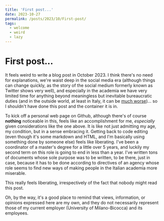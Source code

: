 ```yaml
---
title: 'First post...'
date: 2023-10-27
permalink: /posts/2023/10/First-post/
tags:
  - welcome
  - weird
  - lazy
---
```


# First post...

It feels weird to write a blog post in October 2023. I think there's no need for explanations, we're waist deep in the social media era (although things can change quickly, as the story of the social medium formerly known as Twitter shows very well), and especially in the academia we have very limited time for anything beyond meaningless but inevitable bureaucratic duties (and in the outside world, at least in Italy, it can be [much worse](https://www.goodreads.com/book/show/159083658-le-grandi-dimissioni))... so I shouldn't have done this post and the container it is in.

To kick off a personal web page on Github, although there's of course __nothing__ noticeable in this, feels like an accomplishment for me, *especially* given considerations like the one above. It is like not just admitting my age, my condition, but in a sense embracing it. Getting back to code editing (even though it's some markdown and HTML, and I'm basically using something done by someone else) feels like liberating. I've been a coordinator of a master's degree for a little over 5 years, and luckily my second term on this role is going to end in less than a year. I've written tons of documents whose sole purpose was to be written, to be there, just in case, because it has to be done according to directives of an agency whose role seems to find new ways of making people in the Italian academia more miserable.

This really feels liberating, irrespectively of the fact that nobody might read this post.

Oh, by the way, it's a good place to remind that views, information, or opinions expressed here are my own, and they do not necessarily represent those of my current employer (University of Milano-Bicocca) and its employees.
